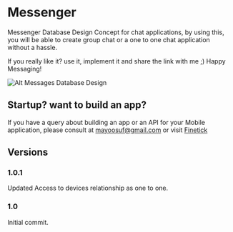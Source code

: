 # Messenger

Messenger Database Design Concept for chat applications, by using this, you will be able to create group chat or a  one to one chat application without a hassle. 

If you really like it? use it, implement it and share the link with me ;) Happy Messaging!

![Alt Messages Database Design](https://github.com/yoosuf/Messenger/blob/master/Messenger.png)

## Startup? want to build an app? 
If you have a query about building an app or an API for your Mobile application, please consult at mayoosuf@gmail.com or visit [Finetick](http://finetick.com "Finetick")



## Versions 
### 1.0.1
Updated Access to devices relationship as one to one.

### 1.0 
Initial commit.

